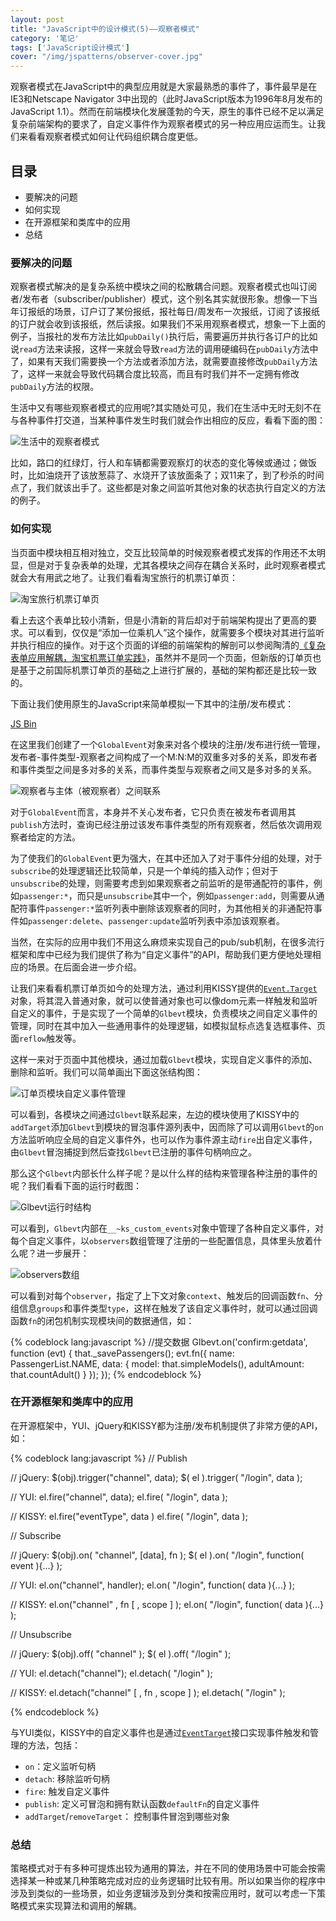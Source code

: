 ```yaml
---
layout: post
title: "JavaScript中的设计模式(5)——观察者模式"
category: '笔记' 
tags: ['JavaScript设计模式']
cover: "/img/jspatterns/observer-cover.jpg"
---
```



观察者模式在JavaScript中的典型应用就是大家最熟悉的事件了，事件最早是在IE3和Netscape Navigator 3中出现的（此时JavaScript版本为1996年8月发布的JavaScript 1.1）。然而在前端模块化发展蓬勃的今天，原生的事件已经不足以满足复杂前端架构的要求了，自定义事件作为观察者模式的另一种应用应运而生。让我们来看看观察者模式如何让代码组织耦合度更低。

<!--more-->

## 目录
+ 要解决的问题
+ 如何实现
+ 在开源框架和类库中的应用
+ 总结

### 要解决的问题

观察者模式解决的是复杂系统中模块之间的松散耦合问题。观察者模式也叫订阅者/发布者（subscriber/publisher）模式，这个别名其实就很形象。想像一下当年订报纸的场景，订户订了某份报纸，报社每日/周发布一次报纸，订阅了该报纸的订户就会收到该报纸，然后读报。如果我们不采用观察者模式，想象一下上面的例子，当报社的发布方法比如`pubDaily()`执行后，需要遍历并执行各订户的比如说`read`方法来读报，这样一来就会导致`read`方法的调用硬编码在`pubDaily`方法中了，如果有天我们需要换一个方法或者添加方法，就需要直接修改`pubDaily`方法了，这样一来就会导致代码耦合度比较高，而且有时我们并不一定拥有修改`pubDaily`方法的权限。

生活中又有哪些观察者模式的应用呢?其实随处可见，我们在生活中无时无刻不在与各种事件打交道，当某种事件发生时我们就会作出相应的反应，看看下面的图：

![生活中的观察者模式](/img/jspatterns/observer-examples.png)

比如，路口的红绿灯，行人和车辆都需要观察灯的状态的变化等候或通过；做饭时，比如油烧开了该放葱蒜了、水烧开了该放面条了；双11来了，到了秒杀的时间点了，我们就该出手了。这些都是对象之间监听其他对象的状态执行自定义的方法的例子。

### 如何实现

当页面中模块相互相对独立，交互比较简单的时候观察者模式发挥的作用还不太明显，但是对于复杂表单的处理，尤其各模块之间存在耦合关系时，此时观察者模式就会大有用武之地了。让我们看看淘宝旅行的机票订单页：

![淘宝旅行机票订单页](/img/jspatterns/observer-flight.png)

看上去这个表单比较小清新，但是小清新的背后却对于前端架构提出了更高的要求。可以看到，仅仅是“添加一位乘机人”这个操作，就需要多个模块对其进行监听并执行相应的操作。对于这个页面的详细的前端架构的解剖可以参阅陶清的[《复杂表单应用解耦，淘宝机票订单实践》](http://ued.taobao.org/blog/?p=6366)，虽然并不是同一个页面，但新版的订单页也是基于之前国际机票订单页的基础之上进行扩展的，基础的架构都还是比较一致的。

下面让我们使用原生的JavaScript来简单模拟一下其中的注册/发布模式：

<a class="jsbin-embed" href="http://jsbin.com/AmilUmUh/1/embed?js,console">JS Bin</a><script src="http://static.jsbin.com/js/embed.js"></script>

在这里我们创建了一个`GlobalEvent`对象来对各个模块的注册/发布进行统一管理，发布者-事件类型-观察者之间构成了一个M:N:M的双重多对多的关系，即发布者和事件类型之间是多对多的关系，而事件类型与观察者之间又是多对多的关系。

![观察者与主体（被观察者）之间联系](/img/jspatterns/observer-subject.png)

对于`GlobalEvent`而言，本身并不关心发布者，它只负责在被发布者调用其`publish`方法时，查询已经注册过该发布事件类型的所有观察者，然后依次调用观察者给定的方法。

为了使我们的`GlobalEvent`更为强大，在其中还加入了对于事件分组的处理，对于`subscribe`的处理逻辑还比较简单，只是一个单纯的插入动作；但对于`unsubscribe`的处理，则需要考虑到如果观察者之前监听的是带通配符的事件，例如`passenger:*`，而只是`unsubscribe`其中一个，例如`passenger:add`，则需要从通配符事件`passenger:*`监听列表中删除该观察者的同时，为其他相关的非通配符事件如`passenger:delete`、`passenger:update`监听列表中添加该观察者。

当然，在实际的应用中我们不用这么麻烦来实现自己的pub/sub机制，在很多流行框架和库中已经为我们提供了称为“自定义事件”的API，帮助我们更方便地处理相应的场景。在后面会进一步介绍。

让我们来看看机票订单页如今的处理方法，通过利用KISSY提供的[`Event.Target`](http://docs.kissyui.com/1.4/docs/html/api/event/event-target.html)对象，将其混入普通对象，就可以使普通对象也可以像dom元素一样触发和监听自定义的事件，于是实现了一个简单的`Glbevt`模块，负责模块之间自定义事件的管理，同时在其中加入一些通用事件的处理逻辑，如模拟鼠标点选复选框事件、页面`reflow`触发等。

这样一来对于页面中其他模块，通过加载`Glbevt`模块，实现自定义事件的添加、删除和监听。我们可以简单画出下面这张结构图：

![订单页模块自定义事件管理](/img/jspatterns/observer-glbevt.png)

可以看到，各模块之间通过`Glbevt`联系起来，左边的模块使用了KISSY中的`addTarget`添加`Glbevt`到模块的冒泡事件源列表中，因而除了可以调用`Glbevt`的`on`方法监听响应全局的自定义事件外，也可以作为事件源主动`fire`出自定义事件，由`Glbevt`冒泡捕捉到然后查找`Glbevt`已注册的事件句柄响应之。

那么这个`Glbevt`内部长什么样子呢？是以什么样的结构来管理各种注册的事件的呢？我们看看下面的运行时截图：

![Glbevt运行时结构](/img/jspatterns/observer-glbevt-inner.png)

可以看到，`Glbevt`内部在`__~ks_custom_events`对象中管理了各种自定义事件，对每个自定义事件，以`observers`数组管理了注册的一些配置信息，具体里头放着什么呢？进一步展开：

![observers数组](/img/jspatterns/observer-glbevt-inner2.png)

可以看到对每个`observer`，指定了上下文对象`context`、触发后的回调函数`fn`、分组信息`groups`和事件类型`type`，这样在触发了该自定义事件时，就可以通过回调函数`fn`的闭包机制实现模块间的数据通信，如：

{% codeblock lang:javascript %}
//提交数据
Glbevt.on('confirm:getdata',
    function (evt) {
        that._savePassengers();
        evt.fn({
            name: PassengerList.NAME,
            data: {
                model: that.simpleModels(),
                adultAmount: that.countAdult()
            }
        });
    });
{% endcodeblock %}

### 在开源框架和类库中的应用

在开源框架中，YUI、jQuery和KISSY都为注册/发布机制提供了非常方便的API，如：

{% codeblock lang:javascript %}
// Publish

// jQuery: $(obj).trigger("channel", data);
$( el ).trigger( "/login", data );

// YUI: el.fire("channel", data);
el.fire( "/login", data );

// KISSY: el.fire("eventType", data )
el.fire( "/login", data );


// Subscribe

// jQuery: $(obj).on( "channel", [data], fn );
$( el ).on( "/login", function( event ){...} );

// YUI: el.on("channel", handler);
el.on( "/login", function( data ){...} );

// KISSY: el.on("channel" , fn [ , scope ] );
el.on( "/login", function( data ){...} );


// Unsubscribe

// jQuery: $(obj).off( "channel" );
$( el ).off( "/login" );

// YUI: el.detach("channel");
el.detach( "/login" );

// KISSY: el.detach("channel" [ , fn , scope ] );
el.detach( "/login" );

{% endcodeblock %}

与YUI类似，KISSY中的自定义事件也是通过[`EventTarget`](http://docs.kissyui.com/1.3/docs/html/api/core/event/event-target.html)接口实现事件触发和管理的方法，包括：

+ `on`：定义监听句柄
+ `detach`: 移除监听句柄
+ `fire`: 触发自定义事件
+ `publish`: 定义可冒泡和拥有默认函数`defaultFn`的自定义事件
+ `addTarget`/`removeTarget`： 控制事件冒泡到哪些对象




### 总结

策略模式对于有多种可提炼出较为通用的算法，并在不同的使用场景中可能会按需选择某一种或某几种策略完成对应的业务逻辑时比较有用。所以如果当你的程序中涉及到类似的一些场景，如业务逻辑涉及到分类和按需应用时，就可以考虑一下策略模式来实现算法和调用的解耦。
